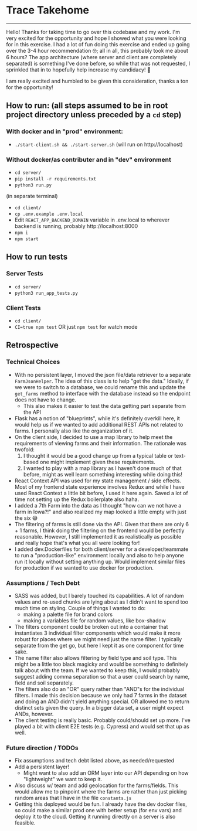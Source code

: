 # Trace Takehome

---
Hello! Thanks for taking time to go over this codebase and my work. I'm very excited for the opportunity and hope I showed what you were looking for in this exercise. I had a lot of fun doing this exercise and ended up going over the 3-4 hour recommendation 🤓; all in all, this probably took me about 6 hours? The app architecture (where server and client are completely separated) is something I've done before, so while that was not requested, I sprinkled that in to hopefully help increase my candidacy! :crossed_fingers:  


I am really excited and humbled to be given this consideration, thanks a ton for the opportunity!

## How to run: (all steps assumed to be in root project directory unless preceded by a `cd` step)


### With docker and in "prod" environment:
- `./start-client.sh && ./start-server.sh` (will run on http://localhost)

### Without docker/as contributer and in "dev" environment
- `cd server/`
- `pip install -r requirements.txt`
- `python3 run.py`

(in separate terminal)

- `cd client/`
- `cp .env.example .env.local`
- Edit `REACT_APP_BACKEND_DOMAIN` variable in .env.local to wherever backend is running, probably http://localhost:8000
- `npm i`
- `npm start`

## How to run tests
### Server Tests
- `cd server/`
- `python3 run_app_tests.py`

### Client Tests
- `cd client/`
- `CI=true npm test` OR just `npm test` for watch mode



## Retrospective

### Technical Choices
- With no persistent layer, I moved the json file/data retriever to a separate `FarmJsonHelper`. The idea of this class is to help "get the data." Ideally, if we were to switch to a database, we could rename this and update the `get_farms` method to interface with the database instead so the endpoint does not have to change.
  - This also makes it easier to test the data getting part separate from the API
- Flask has a notion of "blueprints", while it's definitely overkill here, it would help us if we wanted to add additional REST APIs not related to farms. I personally also like the organization of it.
- On the client side, I decided to use a map library to help meet the requirements of viewing farms and their information. The rationale was twofold:
  1. I thought it would be a good change up from a typical table or text-based one might implement given these requirements.
  2. I wanted to play with a map library as I haven't done much of that before, might as well learn something interesting while doing this!
- React Context API was used for my state management / side effects. Most of my frontend state experience involves Redux and while I have used React Context a little bit before, I used it here again. Saved a lot of time not setting up the Redux boilerplate also haha.
- I added a 7th Farm into the data as I thought "how can we not have a farm in Iowa?!" and also realized my map looked a little empty with just the six :sweat_smile:
- The filtering of farms is still done via the API. Given that there are only 6 + 1 farms, I think doing the filtering on the frontend would be perfectly reasonable. However, I still implemented it as realistically as possible and really hope that's what you all were looking for!
- I added dev.Dockerfiles for both client/server for a developer/teammate to run a "production-like" environment locally and also to help anyone run it locally without setting anything up. Would implement similar files for production if we wanted to use docker for production.

### Assumptions / Tech Debt 
- SASS was added, but I barely touched its capabilities. A lot of random values and re-used chunks are lying about as I didn't want to spend too much time on styling. Couple of things I wanted to do:
  - making a palette file for brand colors
  - making a variables file for random values, like box-shadow
- The filters component could be broken out into a container that instantiates 3 individual filter components which would make it more robust for places where we might need just the name filter. I typically separate from the get go, but here I kept it as one component for time sake.
- The name filter also allows filtering by field type and soil type. This might be a little too black magicky and would be something to definitely talk about with the team. If we wanted to keep this, I would probably suggest adding comma separation so that a user could search by name, field and soil separately.
- The filters also do an "OR" query rather than "AND"s for the individual filters. I made this decision because we only had 7 farms in the dataset and doing an AND didn't yield anything special. OR allowed me to return distinct sets given the query. In a bigger data set, a user might expect ANDs, however.
- The client testing is really basic. Probably could/should set up more. I've played a bit with client E2E tests (e.g. Cypress) and would set that up as well.


### Future direction / TODOs
- Fix assumptions and tech debt listed above, as needed/requested
- Add a persistent layer!
  - Might want to also add an ORM layer into our API depending on how "lightweight" we want to keep it.
- Also discuss w/ team and add geolocation for the farms/fields. This would allow me to pinpoint where the farms are rather than just picking random areas that I have in the file `constants.js`
- Getting this deployed would be fun. I already have the dev docker files, so could make a similar prod one with better setup (for env vars) and deploy it to the cloud. Getting it running directly on a server is also feasible.


